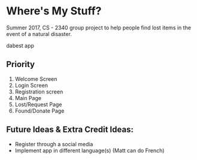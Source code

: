# Where's My Stuff?

Summer 2017, CS - 2340 group project to help people find lost items in the event of a natural disaster.

dabest app

## Priority
1. Welcome Screen
2. Login Screen
3. Registration screen
4. Main Page
5. Lost/Request Page
6. Found/Donate Page

## Future Ideas & Extra Credit Ideas:
- Register through a social media
- Implement app in different language(s) (Matt can do French)
